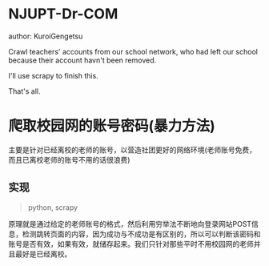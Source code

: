 # NJUPT-Dr-COM

author: KuroiGengetsu

Crawl teachers' accounts from our school network, who had left our school because their account havn't been removed.

I'll use scrapy to finish this.

That's all.

# 爬取校园网的账号密码(暴力方法)

主要是针对已经离校的老师的账号，以营造社团更好的网络环境(老师账号免费，而且已离校老师的账号不用的话很浪费)

## 实现

>python, scrapy 

原理就是通过给定的老师账号的格式，然后利用穷举法不断地向登录网站POST信息，检测跳转页面的内容，因为成功与不成功是有区别的，所以可以判断该密码和账号是否有效，如果有效，就储存起来。我们只针对那些平时不用校园网的老师并且最好是已经离校。
